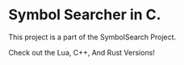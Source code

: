 # Symbol Searcher in C.
This project is a part of the SymbolSearch Project.

Check out the Lua, C++, And Rust Versions!

